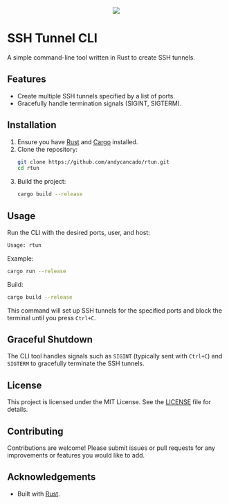 <p align="center"> <img src="https://i.ibb.co/GRkCKJV/rtun-logo2-transformed.png"/></p>

# SSH Tunnel CLI

A simple command-line tool written in Rust to create SSH tunnels.

## Features

- Create multiple SSH tunnels specified by a list of ports.
- Gracefully handle termination signals (SIGINT, SIGTERM).

## Installation

1. Ensure you have [Rust](https://www.rust-lang.org/tools/install) and [Cargo](https://doc.rust-lang.org/cargo/getting-started/installation.html) installed.
2. Clone the repository:
    ```sh
    git clone https://github.com/andycancado/rtun.git
    cd rtun
    ```
3. Build the project:
    ```sh
    cargo build --release
    ```

## Usage

Run the CLI with the desired ports, user, and host:

```sh
Usage: rtun 

```

Example:
```sh
cargo run --release 
```

Build:
```sh
cargo build --release
```

This command will set up SSH tunnels for the specified ports and block the terminal until you press `Ctrl+C`.

## Graceful Shutdown

The CLI tool handles signals such as `SIGINT` (typically sent with `Ctrl+C`) and `SIGTERM` to gracefully terminate the SSH tunnels.

## License

This project is licensed under the MIT License. See the [LICENSE](LICENSE) file for details.

## Contributing

Contributions are welcome! Please submit issues or pull requests for any improvements or features you would like to add.

## Acknowledgements

- Built with [Rust](https://www.rust-lang.org/).
